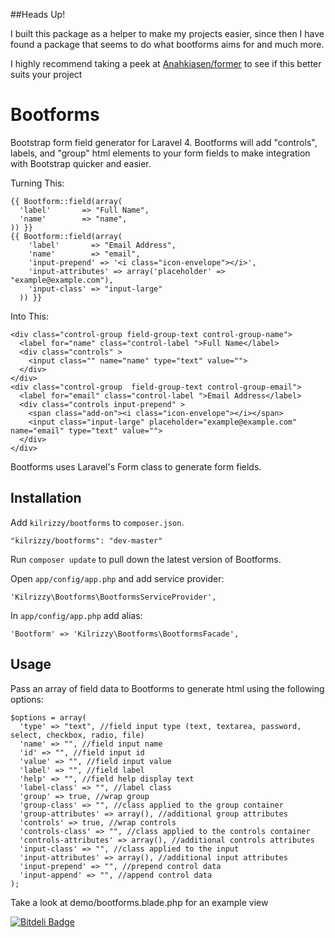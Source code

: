 ##Heads Up!

I built this package as a helper to make my projects easier, since then I have found a package that seems to do what bootforms aims for and much more. 

I highly recommend taking a peek at [Anahkiasen/former](https://github.com/Anahkiasen/former) to see if this better suits your project

# Bootforms

Bootstrap form field generator for Laravel 4. Bootforms will add "controls", labels, and "group" html elements to your form fields to make integration with Bootstrap quicker and easier.

Turning This:

    {{ Bootform::field(array(
      'label'       => "Full Name",
      'name'        => "name",
    )) }}
    {{ Bootform::field(array(
    	'label'       => "Email Address",
  		'name'        => "email",
  		'input-prepend' => '<i class="icon-envelope"></i>',
  		'input-attributes' => array('placeholder' => "example@example.com"),
  		'input-class' => "input-large"
	  )) }}

Into This:

    <div class="control-group field-group-text control-group-name">
      <label for="name" class="control-label ">Full Name</label>
      <div class="controls" >
        <input class="" name="name" type="text" value="">
      </div>
    </div>
    <div class="control-group  field-group-text control-group-email">
      <label for="email" class="control-label ">Email Address</label>
      <div class="controls input-prepend" >
        <span class="add-on"><i class="icon-envelope"></i></span>
        <input class="input-large" placeholder="example@example.com" name="email" type="text" value="">
      </div>
    </div>
    
Bootforms uses Laravel's Form class to generate form fields.

## Installation

Add `kilrizzy/bootforms` to `composer.json`.

    "kilrizzy/bootforms": "dev-master"
    
Run `composer update` to pull down the latest version of Bootforms.

Open `app/config/app.php` and add service provider:

    'Kilrizzy\Bootforms\BootformsServiceProvider',

In `app/config/app.php` add alias:

    'Bootform' => 'Kilrizzy\Bootforms\BootformsFacade',
    
## Usage

Pass an array of field data to Bootforms to generate html using the following options:

    $options = array(
      'type' => "text", //field input type (text, textarea, password, select, checkbox, radio, file)
      'name' => "", //field input name
      'id' => "", //field input id
      'value' => "", //field input value
      'label' => "", //field label
      'help' => "", //field help display text
      'label-class' => "", //label class
      'group' => true, //wrap group
      'group-class' => "", //class applied to the group container
      'group-attributes' => array(), //additional group attributes
      'controls' => true, //wrap controls
      'controls-class' => "", //class applied to the controls container
      'controls-attributes' => array(), //additional controls attributes
      'input-class' => "", //class applied to the input
      'input-attributes' => array(), //additional input attributes
      'input-prepend' => "", //prepend control data
      'input-append' => "", //append control data
    );

Take a look at demo/bootforms.blade.php for an example view


[![Bitdeli Badge](https://d2weczhvl823v0.cloudfront.net/kilrizzy/bootforms/trend.png)](https://bitdeli.com/free "Bitdeli Badge")

